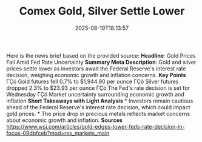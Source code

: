 ﻿---
title: "Comex Gold, Silver Settle Lower"
date: "2025-08-19T18:13:57"
category: "Markets"
summary: ""
slug: "comex gold silver settle lower"
source_urls:
  - "https://www.wsj.com/articles/gold-edges-lower-feds-rate-decision-in-focus-09dbfceb?mod=rss_markets_main"
seo:
  title: "Comex Gold, Silver Settle Lower | Hash n Hedge"
  description: ""
  keywords: ["news", "markets", "brief"]
---
Here is the news brief based on the provided source:  **Headline**: Gold Prices Fall Amid Fed Rate Uncertainty  **Summary Meta Description**: Gold and silver prices settle lower as investors await the Federal Reserve's interest rate decision, weighing economic growth and inflation concerns.  **Key Points**  ΓÇó Gold futures fell 0.7% to $1,944.90 per ounce ΓÇó Silver futures dropped 2.3% to $23.93 per ounce ΓÇó The Fed's rate decision is set for Wednesday ΓÇó Market uncertainty surrounding economic growth and inflation  **Short Takeaways with Light Analysis**  * Investors remain cautious ahead of the Federal Reserve's interest rate decision, which could impact gold prices. * The price drop in precious metals reflects market concerns about economic growth and inflation.  **Sources** https://www.wsj.com/articles/gold-edges-lower-feds-rate-decision-in-focus-09dbfceb?mod=rss_markets_main 
